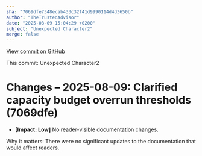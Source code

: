 ```yaml
---
sha: "7069dfe7348ecab433c32f41d9990114d4d3650b"
author: "TheTrustedAdvisor"
date: "2025-08-09 15:04:29 +0200"
subject: "Unexpected Character2"
merge: false
---
```


[View commit on GitHub](https://github.com/TheTrustedAdvisor/FabricAdoptionFramework/commit/7069dfe7348ecab433c32f41d9990114d4d3650b)

This commit: Unexpected Character2

# Changes – 2025-08-09: Clarified capacity budget overrun thresholds (7069dfe)

- **[Impact: Low]** No reader-visible documentation changes.  
  
Why it matters: There were no significant updates to the documentation that would affect readers.
